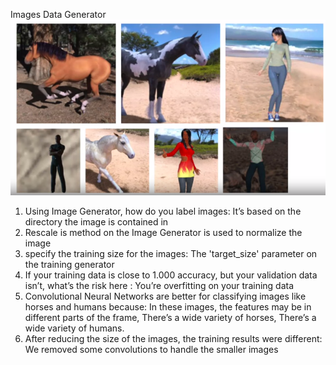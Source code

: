 
Images Data Generator
![0435b1c163f6ad237af85d2762021b29.png](../../../../_resources/0435b1c163f6ad237af85d2762021b29.png)

1. Using Image Generator, how do you label images:  It’s based on the directory the image is contained in
2. Rescale is method on the Image Generator is used to normalize the image
3. specify the training size for the images: The 'target_size' parameter on the training generator
4. If your training data is close to 1.000 accuracy, but your validation data isn’t, what’s the risk here :  You’re overfitting on your training data
5. Convolutional Neural Networks are better for classifying images like horses and humans because: In these images, the features may be in different parts of the frame,  There’s a wide variety of horses, There’s a wide variety of humans. 
6. After reducing the size of the images, the training results were different: We removed some convolutions to handle the smaller images